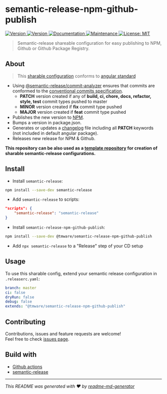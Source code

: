 # semantic-release-npm-github-publish

<p>
  <a href="https://github.com/TMWare/semantic-release-npm-github-publish/actions" target="_blank">
    <img alt="Version" src="https://github.com/TMWare/semantic-release-npm-github-publish/workflows/Publish/badge.svg?branch=master">
  </a>
  <a href="https://www.npmjs.com/package/@tmware/semantic-release-npm-github-publish" target="_blank">
    <img alt="Version" src="https://img.shields.io/npm/v/@tmware/semantic-release-npm-github-publish.svg">
  </a>
  <a href="https://github.com/TMWare/semantic-release-npm-github-publish#readme" target="_blank">
    <img alt="Documentation" src="https://img.shields.io/badge/documentation-yes-brightgreen.svg" />
  </a>
  <a href="https://github.com/TMWare/semantic-release-npm-github-publish/graphs/commit-activity" target="_blank">
    <img alt="Maintenance" src="https://img.shields.io/badge/Maintained%3F-yes-green.svg" />
  </a>
  <a href="https://github.com/TMWare/semantic-release-npm-github-publish/blob/master/LICENSE" target="_blank">
    <img alt="License: MIT" src="https://img.shields.io/badge/License-MIT-yellow.svg" />
  </a>
</p>

> Semantic-release shareable configuration for easy publishing to NPM, Github or Github Package Registry.

## About

> This [sharable configuration](https://github.com/semantic-release/semantic-release/blob/master/docs/extending/shareable-configurations-list.md) conforms to [angular standard](https://github.com/conventional-changelog/conventional-changelog/tree/master/packages/conventional-changelog-angular)

- Using [@semantic-release/commit-analyzer](https://github.com/semantic-release/commit-analyzer) ensures that commits are conformed to the [conventional commits specification](https://www.conventionalcommits.org/en/v1.0.0-beta.4/).
  - **PATCH** version created if any of **build, ci, chore, docs, refactor, style, test** commit types pushed to master
  - **MINOR** version created if **fix** commit type pushed
  - **MAJOR** version created if **feat** commit type pushed
- Publishes the new version to [NPM](https://npmjs.org).
- Bumps a version in package.json.
- Generates or updates a [changelog](https://github.com/semantic-release/changelog) file including all **PATCH** keywords (not included in default angular package).
- Releases new release for NPM & Github.

**This repository can be also used as a [template repository](https://help.github.com/en/articles/creating-a-template-repository) for creation of sharable semantic-release configurations.**

## Install

- Install `semantic-release`:

```sh
npm install --save-dev semantic-release
```

- Add `semantic-release` to scripts:

```json
"scripts": {
	"semantic-release": "semantic-release"
}
```

- Install `semantic-release-npm-github-publish`:

```sh
npm install --save-dev @tmware/semantic-release-npm-github-publish
```

- Add `npx semantic-release` to a "Release" step of your CD setup

## Usage

To use this sharable config, extend your semantic release configuration in `.releaserc.yaml`:

```yaml
branch: master
ci: false
dryRun: false
debug: false
extends: "@tmware/semantic-release-npm-github-publish"
```

## Contributing

Contributions, issues and feature requests are welcome!<br />Feel free to check [issues page](https://github.com/TMWare/semantic-release-npm-github-publish/issues).

## Build with

- [Github actions](https://github.com/features/actions)
- [semantic-release](https://github.com/semantic-release/semantic-release)

---

_This README was generated with ❤️ by [readme-md-generator](https://github.com/kefranabg/readme-md-generator)_
